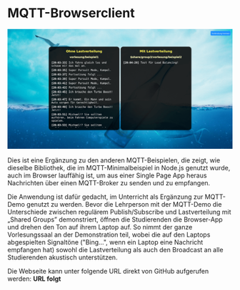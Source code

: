 MQTT-Browserclient
==================

![Screenshot](screenshot.png)

Dies ist eine Ergänzung zu den anderen MQTT-Beispielen, die zeigt, wie dieselbe Bibliothek,
die im MQTT-Minimalbeispiel in Node.js genutzt wurde, auch im Browser lauffähig ist, um aus
einer Single Page App heraus Nachrichten über einen MQTT-Broker zu senden und zu empfangen.

Die Anwendung ist dafür gedacht, im Unterricht als Ergänzung zur MQTT-Demo genutzt zu werden.
Bevor die Lehrperson mit der MQTT-Demo die Unterschiede zwischen regulärem Publish/Subscribe
und Lastverteilung mit „Shared Groups” demonstriert, öffnen die Studierenden die Browser-App
und drehen den Ton auf ihrem Laptop auf. So nimmt der ganze Vorlesungssaal an der Demonstration
teil, wobei die auf den Laptops abgespielten Signaltöne ("Bing...", wenn ein Laptop eine
Nachricht empfangen hat) sowohl die Lastverteilung als auch den Broadcast an alle Studierenden
akustisch unterstützen.

Die Webseite kann unter folgende URL direkt von GitHub aufgerufen werden:
**URL folgt**
